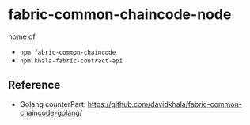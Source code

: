 # fabric-common-chaincode-node

home of 
- `npm fabric-common-chaincode`
- `npm khala-fabric-contract-api`


## Reference
 - Golang counterPart: https://github.com/davidkhala/fabric-common-chaincode-golang/ 
